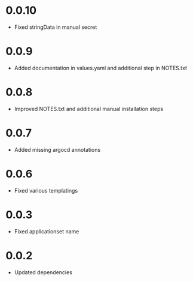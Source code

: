# 0.0.10
- Fixed stringData in manual secret

# 0.0.9
- Added documentation in values.yaml and additional step in NOTES.txt

# 0.0.8
- Improved NOTES.txt and additional manual installation steps

# 0.0.7
- Added missing argocd annotations

# 0.0.6
- Fixed various templatings

# 0.0.3
- Fixed applicationset name

# 0.0.2
- Updated dependencies
